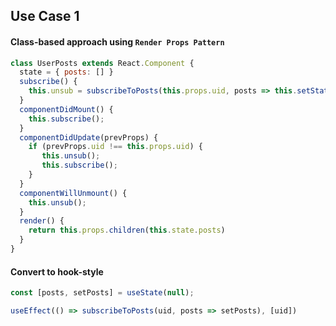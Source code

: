 ## Use Case 1
#### Class-based approach using `Render Props Pattern`
```js
class UserPosts extends React.Component {
  state = { posts: [] }
  subscribe() {
    this.unsub = subscribeToPosts(this.props.uid, posts => this.setState({ posts }));
  }
  componentDidMount() {
    this.subscribe();
  }
  componentDidUpdate(prevProps) {
    if (prevProps.uid !== this.props.uid) {
       this.unsub();
       this.subscribe();
    }
  }
  componentWillUnmount() {
    this.unsub();
  }
  render() {
    return this.props.children(this.state.posts)
  }
}
```
#### Convert to hook-style
```js
const [posts, setPosts] = useState(null);

useEffect(() => subscribeToPosts(uid, posts => setPosts), [uid])
```
